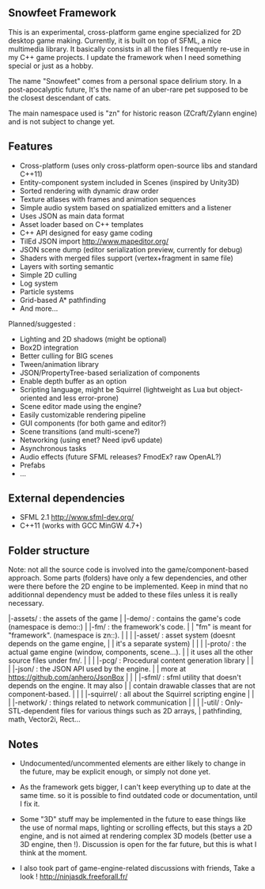 Snowfeet Framework
--------------------

This is an experimental, cross-platform game engine specialized for 2D desktop
game making. Currently, it is built on top of SFML, a nice multimedia library.
It basically consists in all the files I frequently re-use in my C++ game projects.
I update the framework when I need something special or just as a hobby.

The name "Snowfeet" comes from a personal space delirium story.
In a post-apocalyptic future, It's the name of an uber-rare pet supposed to 
be the closest descendant of cats.

The main namespace used is "zn" for historic reason (ZCraft/Zylann engine) and is not subject to change yet.

Features
--------

- Cross-platform (uses only cross-platform open-source libs and standard C++11)
- Entity-component system included in Scenes (inspired by Unity3D)
- Sorted rendering with dynamic draw order
- Texture atlases with frames and animation sequences
- Simple audio system based on spatialized emitters and a listener
- Uses JSON as main data format
- Asset loader based on C++ templates
- C++ API designed for easy game coding
- TilEd JSON import http://www.mapeditor.org/
- JSON scene dump (editor serialization preview, currently for debug)
- Shaders with merged files support (vertex+fragment in same file)
- Layers with sorting semantic
- Simple 2D culling
- Log system
- Particle systems
- Grid-based A* pathfinding
- And more...

Planned/suggested :

- Lighting and 2D shadows (might be optional)
- Box2D integration
- Better culling for BIG scenes
- Tween/animation library
- JSON/PropertyTree-based serialization of components
- Enable depth buffer as an option
- Scripting language, might be Squirrel (lightweight as Lua but object-oriented and less error-prone)
- Scene editor made using the engine?
- Easily customizable rendering pipeline
- GUI components (for both game and editor?)
- Scene transitions (and multi-scene?)
- Networking (using enet? Need ipv6 update)
- Asynchronous tasks
- Audio effects (future SFML releases? FmodEx? raw OpenAL?)
- Prefabs
- ...

External dependencies
------------

- SFML 2.1 http://www.sfml-dev.org/
- C++11 (works with GCC MinGW 4.7+)

Folder structure
----------------

Note: not all the source code is involved into the game/component-based
approach. Some parts (folders) have only a few dependencies,
and other were there before the 2D engine to be implemented. Keep in mind that
no additionnal dependency must be added to these files unless it is really
necessary.

|-assets/    : the assets of the game
|
|-demo/       : contains the game's code (namespace is demo::)
|
|-fm/        : the framework's code.
| |            "fm" is meant for "framework". (namespace is zn::).
| |
| |-asset/   : asset system (doesnt depends on the game engine,
| |              it's a separate system)
| |
| |-proto/   : the actual game engine (window, components, scene...).
| |            it uses all the other source files under fm/.
| |
| |-pcg/     : Procedural content generation library
| |
| |-json/    : the JSON API used by the engine.
| |              more at https://github.com/anhero/JsonBox
| |
| |-sfml/      : sfml utility that doesn't depends on the engine. It may also
| |              contain drawable classes that are not component-based.
| |
| |-squirrel/ : all about the Squirrel scripting engine
| |
| |-network/  : things related to network communication
| |
| |-util/      : Only-STL-dependent files for various things such as 2D arrays,
|              pathfinding, math, Vector2i, Rect...

Notes
-----

- Undocumented/uncommented elements are either likely to change in the future,
may be explicit enough, or simply not done yet.

- As the framework gets bigger, I can't keep everything up to date at the same time.
so it is possible to find outdated code or documentation, until I fix it.

- Some "3D" stuff may be implemented in the future to ease things like
the use of normal maps, lighting or scrolling effects, but this stays a 2D engine,
and is not aimed at rendering complex 3D models (better use a 3D engine, then !).
Discussion is open for the far future, but this is what I think at the moment.

- I also took part of game-engine-related discussions with friends,
Take a look ! http://ninjasdk.freeforall.fr/

